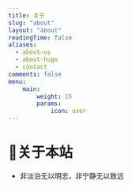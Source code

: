 ```yaml
---
title: 关于
slug: "about"
layout: "about"
readingTime: false
aliases:
  - about-us
  - about-hugo
  - contact
comments: false
menu:
    main: 
        weight: 15
        params:
            icon: user
---
```


#  🔗关于本站

- 非淡泊无以明志，非宁静无以致远